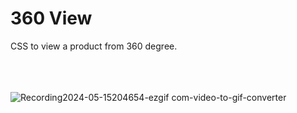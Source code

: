 # 360 View
CSS to view a product from 360 degree.<br>
<br>
<br>
<br>


![Recording2024-05-15204654-ezgif com-video-to-gif-converter](https://github.com/aakashjhav/360view/assets/68254095/ce2b5d60-6fed-433f-b7e1-bdbbeef6ba89)
